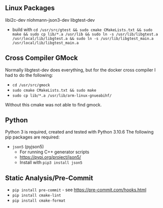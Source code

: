 ## Linux Packages
libi2c-dev
nlohmann-json3-dev
libgtest-dev
- build with `cd /usr/src/gtest && sudo cmake CMakeLists.txt && sudo make && sudo cp lib/*.a /usr/lib && sudo ln -s /usr/lib/libgtest.a /usr/local/lib/libgtest.a && sudo ln -s /usr/lib/libgtest_main.a /usr/local/lib/libgtest_main.a`


## Cross Compiler GMock
Normally libgtest-dev does everything, but for the docker cross compiler I had
to do the following:
- `cd /usr/src/gmock`
- `sudo cmake CMakeLists.txt && sudo make`
- `sudo cp lib/*.a /usr/lib/arm-linux-gnueabihf/`

Without this cmake was not able to find gmock.

## Python
Python 3 is required, created and tested with Python 3.10.6
The following pip packages are required:
- `json5` (pyjson5)
  - For running C++ generator scripts
  - https://pypi.org/project/json5/
  - Install with `pip3 install json5`

## Static Analysis/Pre-Commit
- `pip install pre-commit` - see https://pre-commit.com/hooks.html
- `pip install cmake-lint`
- `pip install cmake-format`